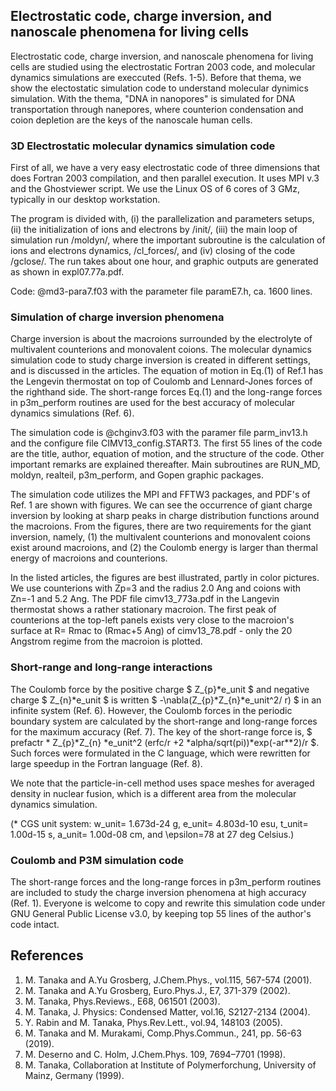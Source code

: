## Electrostatic code, charge inversion, and nanoscale phenomena for living cells ##

Electrostatic code, charge inversion, and nanoscale phenomena for living cells are studied 
using the electrostatic Fortran 2003 code, and molecular dynamics simulations are execcuted (Refs. 1-5).
Before that thema, we show the electostatic simulation code to understand molecular dynimics
simulation.
With the thema, "DNA in nanopores" is simulated for DNA transportation through nanepores, where 
counterion condensation and coion depletion are the keys of the nanoscale human cells.

### 3D Electrostatic molecular dynamics simulation code ###

First of all, we have a very easy electrostatic code of three dimensions that does 
Fortran 2003 compilation, and then parallel execution. It uses MPI v.3 and the Ghostviewer script. 
We use the Linux OS of 6 cores of 3 GMz, typically in our desktop workstation. 

The program is divided with, (i) the parallelization and parameters setups, (ii) the initialization of
ions and electrons by /init/, (iii) the main loop of simulation run /moldyn/, where the important 
subroutine is the calculation of ions and electrons dynamics, /cl_forces/,
and (iv) closing of the code /gclose/. The run takes about one hour, and graphic outputs are 
generated as shown in expl07.77a.pdf.

Code: @md3-para7.f03 with the parameter file paramE7.h, ca. 1600 lines.


### Simulation of charge inversion phenomena ###

Charge inversion is about the macroions surrounded by the electrolyte of multivalent counterions 
and monovalent coions.
The molecular dynamics simulation code to study charge inversion is created in different settings, 
and is discussed in the articles.
The equation of motion in Eq.(1) of Ref.1 has the Lengevin thermostat on top of 
Coulomb and Lennard-Jones forces of the righthand side.
The short-range forces Eq.(1) and the long-range forces in p3m_perform routines are used 
for the best accuracy of molecular dynamics simulations (Ref. 6).

The simulation code is @chginv3.f03 with the paramer file parm_inv13.h and 
the configure file CIMV13_config.START3.
The first 55 lines of the code are the title, author, equation of motion, and 
the structure of the code. Other important remarks are explained thereafter.
Main subroutines are RUN_MD, moldyn, realteil, p3m_perform, and Gopen graphic packages.

The simulation code utilizes the MPI and FFTW3 packages, and PDF's of Ref. 1 are shown 
with figures. We can see the occurrence of giant charge inversion by looking at 
sharp peaks in charge distribution functions around the macroions. 
From the figures, there are two requirements for the giant inversion, namely,
(1) the multivalent counterions and monovalent coions exist around macroions, and 
(2) the Coulomb energy is larger than thermal energy of macroions and counterions.

In the listed articles, the figures are best illustrated, partly 
in color pictures. We use counterions with Zp=3 and the radius 2.0 Ang and coions 
with Zn=-1 and 5.2 Ang. The PDF file cimv13_773a.pdf in the Langevin thermostat 
shows a rather stationary macroion. The first peak of counterions at the top-left 
panels exists very close to the macroion's surface at R= Rmac to (Rmac+5 Ang) of 
cimv13_78.pdf - only the 20 Angstrom regime from the macroion is plotted. 

### Short-range and long-range interactions ###

The Coulomb force by the positive charge $ Z_{p}*e_unit $ and negative charge $ Z_{n}*e_unit $
is written $ -\nabla(Z_{p}*Z_{n}*e_unit^2/ r) $ in an infinite system (Ref. 6).
However, the Coulomb forces in the periodic boundary system are calculated by 
the short-range and long-range forces for the maximum accuracy (Ref. 7).
The key of the short-range force is, 
$ prefactr * Z_{p}*Z_{n} *e_unit^2 (erfc/r +2 *alpha/sqrt(pi))*exp(-ar**2)/r $.
Such forces were formulated in the C language, which were rewritten for large speedup 
in the Fortran language (Ref. 8).

We note that the particle-in-cell method uses space meshes for averaged density in nuclear fusion, 
which is a different area from the molecular dynamics simulation.

(* CGS unit system: w_unit= 1.673d-24 g, e_unit= 4.803d-10 esu, t_unit= 1.00d-15 s, 
a_unit= 1.00d-08 cm, and \epsilon=78 at 27 deg Celsius.)

### Coulomb and P3M simulation code ###

The short-range forces and the long-range forces in p3m_perform routines are included 
to study the charge inversion phenomena at high accuracy (Ref. 1).
Everyone is welcome to copy and rewrite this simulation code under 
GNU General Public License v3.0, by keeping top 55 lines of the
author's code intact. 

## References ##
1. M. Tanaka and A.Yu Grosberg, J.Chem.Phys., vol.115, 567-574 (2001).
2. M. Tanaka and A.Yu Grosberg, Euro.Phys.J., E7, 371-379 (2002).
3. M. Tanaka, Phys.Reviews., E68, 061501 (2003).
4. M. Tanaka, J. Physics: Condensed Matter, vol.16, S2127-2134 (2004).
5. Y. Rabin and M. Tanaka, Phys.Rev.Lett., vol.94, 148103 (2005).
6. M. Tanaka and M. Murakami, Comp.Phys.Commun., 241, pp. 56-63 (2019).
7. M. Deserno and C. Holm, J.Chem.Phys. 109, 7694–7701 (1998).
8. M. Tanaka, Collaboration at Institute of Polymerforchung, University of Mainz, Germany (1999).

